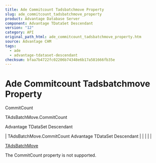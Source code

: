 ```yaml
---
title: Ade Commitcount Tadsbatchmove Property
slug: ade_commitcount_tadsbatchmove_property
product: Advantage Database Server
component: Advantage TDataSet Descendant
version: "12"
category: API
original_path_html: ade_commitcount_tadsbatchmove_property.htm
source: Advantage CHM
tags:
  - ade
  - advantage-tdataset-descendant
checksum: bfaa7b4722fc02206b74348e6b17a581666fb35e
---
```


# Ade Commitcount Tadsbatchmove Property

CommitCount

TAdsBatchMove.CommitCount

Advantage TDataSet Descendant

| TAdsBatchMove.CommitCount  Advantage TDataSet Descendant |  |  |  |  |

[TAdsBatchMove](ade_tadsbatchmove.md)

The CommitCount property is not supported.
